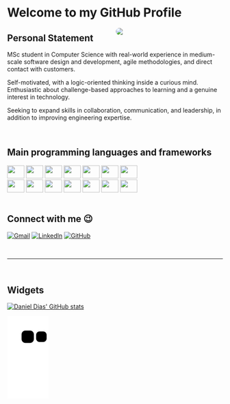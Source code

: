# Welcome to my GitHub Profile

<img width="250" align='right' style="border-radius:25px; margin-left:25px;" src="https://media.giphy.com/media/qgQUggAC3Pfv687qPC/giphy.gif" />

## Personal Statement

MSc student in Computer Science with real-world experience in medium-scale software design and development, agile methodologies, and direct contact with customers.

Self-motivated, with a logic-oriented thinking inside a curious mind. Enthusiastic about challenge-based approaches to learning and a genuine interest in technology.

Seeking to expand skills in collaboration, communication, and leadership, in addition to improving engineering expertise.

<br/>

## Main programming languages and frameworks

<div style="display: inline_block">
    <img height="30" width="40" src="https://cdn.jsdelivr.net/gh/devicons/devicon/icons/java/java-original.svg" />
    <img height="30" width="40" src="https://cdn.jsdelivr.net/gh/devicons/devicon/icons/csharp/csharp-original.svg" />
    <img height="30" width="40" src="https://cdn.jsdelivr.net/gh/devicons/devicon/icons/dotnetcore/dotnetcore-original.svg" />
    <img height="30" width="40" src="https://cdn.jsdelivr.net/gh/devicons/devicon/icons/c/c-original.svg" />
    <img height="30" width="40" src="https://cdn.jsdelivr.net/gh/devicons/devicon/icons/python/python-original.svg" />
    <img height="30" width="40" src="https://cdn.jsdelivr.net/gh/devicons/devicon/icons/kotlin/kotlin-original.svg" />
    <img height="30" width="40" src="https://cdn.jsdelivr.net/gh/devicons/devicon/icons/flutter/flutter-original.svg" />
    <br/>
    <img height="30" width="40" src="https://cdn.jsdelivr.net/gh/devicons/devicon/icons/react/react-original.svg" />
    <img height="30" width="40" src="https://cdn.jsdelivr.net/gh/devicons/devicon/icons/angularjs/angularjs-original.svg" />
    <img height="30" width="40" src="https://cdn.jsdelivr.net/gh/devicons/devicon/icons/html5/html5-original.svg" />
    <img height="30" width="40" src="https://cdn.jsdelivr.net/gh/devicons/devicon/icons/css3/css3-original.svg" />
    <img height="30" width="40" src="https://cdn.jsdelivr.net/gh/devicons/devicon/icons/javascript/javascript-original.svg" />
    <img height="30" width="40" src="https://cdn.jsdelivr.net/gh/devicons/devicon/icons/typescript/typescript-original.svg" />
    <img height="30" width="40" src="https://cdn.jsdelivr.net/gh/devicons/devicon/icons/php/php-original.svg" />
</div>

<br/>

## Connect with me 😉

[![Gmail](https://img.shields.io/badge/Gmail-D14836?style=for-the-badge&logo=gmail&logoColor=white)](mailto:daba.dias@campus.fct.unl.pt)
[![LinkedIn](https://img.shields.io/badge/LinkedIn-0077B5?style=for-the-badge&logo=linkedin&logoColor=white)](https://www.linkedin.com/in/daniel-ab-dias/)
[![GitHub](https://img.shields.io/badge/GitHub-100000?style=for-the-badge&logo=github&logoColor=white)](https://github.com/dabadias)

<br/>

----

<br/>

## Widgets

[![Daniel Dias' GitHub stats](https://github-readme-stats.vercel.app/api?username=dabadias&show_icons=true&theme=dark&include_all_commits=true&count_private=true)](https://github.com/dabadias)

![Snake animation](https://github.com/dabadias/dabadias/blob/output/github-contribution-grid-snake.svg)
